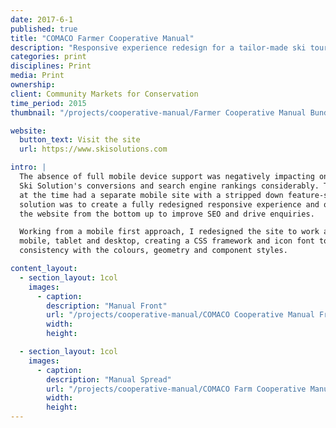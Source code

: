 ```yaml
---
date: 2017-6-1
published: true
title: "COMACO Farmer Cooperative Manual"
description: "Responsive experience redesign for a tailor-made ski tour operator"
categories: print
disciplines: Print
media: Print
ownership:
client: Community Markets for Conservation
time_period: 2015
thumbnail: "/projects/cooperative-manual/Farmer Cooperative Manual Bundle.jpg"

website:
  button_text: Visit the site
  url: https://www.skisolutions.com

intro: |
  The absence of full mobile device support was negatively impacting on
  Ski Solution's conversions and search engine rankings considerably. The site
  at the time had a separate mobile site with a stripped down feature-set. The
  solution was to create a fully redesigned responsive experience and optimise
  the website from the bottom up to improve SEO and drive enquiries.

  Working from a mobile first approach, I redesigned the site to work across
  mobile, tablet and desktop, creating a CSS framework and icon font to maintain
  consistency with the colours, geometry and component styles.

content_layout:
  - section_layout: 1col
    images:
      - caption:
        description: "Manual Front"
        url: "/projects/cooperative-manual/COMACO Cooperative Manual Front.jpg"
        width:
        height:

  - section_layout: 1col
    images:
      - caption:
        description: "Manual Spread"
        url: "/projects/cooperative-manual/COMACO Farm Cooperative Manual Spread.jpg"
        width:
        height:
---
```

